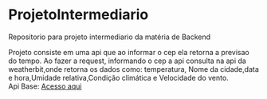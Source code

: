 # ProjetoIntermediario
Repositorio para projeto intermediario da matéria de Backend

Projeto consiste em uma api que ao informar o cep ela retorna a previsao do tempo.
Ao fazer a request, informando o cep a api consulta na api da weatherbit,onde retorna os dados como: temperatura, Nome da cidade,data e hora,Umidade relativa,Condição climática e Velocidade do vento.<br>
Api Base: [Acesso aqui](https://www.weatherbit.io/)

